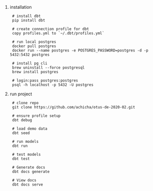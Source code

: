 1. installation
        
        # install dbt
        pip install dbt
        
        # create connection profile for dbt 
        copy profiles.yml to `~/.dbt/profiles.yml`
        
        # run local postgres
        docker pull postgres
        docker run --name postgres -e POSTGRES_PASSWORD=postgres -d -p 5432:5432 postgres
        
        # install pg cli
        brew uninstall --force postgresql
        brew install postgres
        
        # login:pass postgres:postgres
        psql -h localhost -p 5432 -U postgres

2. run project

        # clone repo
        git clone https://github.com/achicha/otus-de-2020-02.git
        
        # ensure profile setup
        dbt debug
        
        # load demo data
        dbt seed
        
        # run models
        dbt run
        
        # test models
        dbt test
        
        # Generate docs
        dbt docs generate
        
        # View docs
        dbt docs serve
